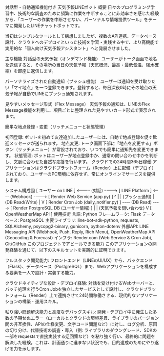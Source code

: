 対話型・自動通知機能付き 天気予報LINEボット
概要
日々のプログラミング学習中、技術的な調査のために頻繁に作業を中断することに非効率さを感じた経験から、「ユーザーの作業を中断させない、パーソナルな情報提供ツール」をテーマに開発したLINEチャットボットです。

当初はシンプルなツールとして構想しましたが、複数のAPI連携、データベース設計、クラウドへのデプロイといった技術を学習・実践する中で、より高機能で実用的な「個人向け天気予報アシスタント」へと発展させました。

主な機能
対話型の天気予報（オンデマンド機能）
ユーザーがトーク画面で地名を送信すると、その場所の当日の天気予報（天気概況、最高・最低気温、降水確率）を即座に返信します。

パーソナライズされた自動通知（プッシュ機能）
ユーザーは通知を受け取りたい「マイ地点」を一つ登録できます。登録すると、毎日深夜0時にその地点の天気予報が自動でLINEにプッシュ通知されます。

見やすいメッセージ形式（Flex Message）
天気予報の通知は、LINEのFlex Message機能を利用し、項目ごとに整理された見やすいカード形式で表示されます。

簡単な地点登録・変更（リッチメニューと状態管理）

初回登録: ボットを初めて友達追加したユーザーには、自動で地点登録を促す歓迎メッセージが送られます。
地点変更: トーク画面下部に「地点を変更する」ボタン（リッチメニュー）が常設されており、いつでも簡単に通知先を変更できます。
状態管理: ボットはユーザーが地点登録中か、通常の問い合わせ中かを判断し、文脈に合わせた自然な応答を行います。
クラウドでの24時間365日稼働
アプリケーションはクラウドプラットフォーム（Render）上に配備（デプロイ）されており、ユーザーのPC環境に依存せず、常にオンラインでサービスを提供します。

システム構成図
[ ユーザー on LINE ] <---- (対話) ----> [ LINE Platform ] <---- (Webhook) ----> [ Render Web Service (app.py) ]
       ^                                                                                   |
       | (プッシュ通知)                                                                    | (DB Read/Write)
       |                                                                                   V
[ Render Cron Job (daily_notifier.py) ] ---- (DB Read) ----> [ Render PostgreSQL DB (ユーザー情報) ]
       |
       | (天気予報を問い合わせ)
       V
[ OpenWeatherMap API ]
使用技術
言語: Python
フレームワーク: Flask
データベース: PostgreSQL
主要ライブラリ: line-bot-sdk-python, requests, SQLAlchemy, psycopg2-binary, gunicorn, python-dotenv
外部API: LINE Messaging API (Webhook, Push, Reply, Rich Menu), OpenWeatherMap API (Geocoding & Forecast)
インフラ: Render.com (Web Service & Cron Job), Git/GitHub
このプロジェクトでアピールできる能力
このアプリケーションの開発経験を通じて、以下のスキルセットを実践的に証明できます。

フルスタック開発能力: フロントエンド（LINEのUI/UX）から、バックエンド（Flask）、データベース（PostgreSQL）まで、Webアプリケーションを構成する要素を一人で設計・実装する能力。

クラウドネイティブな設計・デプロイ経験: 対話を受け付けるWebサーバーと、バッチ処理を行うCron Jobを独立したサービスとして設計し、クラウドプラットフォーム（Render）上で連携させて24時間稼働させる、現代的なアプリケーションの構築・運用スキル。

粘り強い問題解決能力と高度なデバッグスキル:
開発・デプロイ中に発生した多数の予期せぬエラー（ローカルとクラウドの環境差異、ライブラリのバージョン間の非互換性、APIの仕様変更、文字コード問題など）に対し、ログ分析、原因の切り分け、代替技術の調査・導入（例: ライブラリのダウングレード、SDKの一部をrequestsで直接実装する迂回策など）を粘り強く行い、最終的に問題を解決した経験。これは、計画通りに進まない状況でも、目的達成のためにやり遂げる力を示します。
